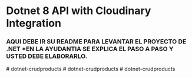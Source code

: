 # Dotnet 8 API with Cloudinary Integration

### AQUI DEBE IR SU README PARA LEVANTAR EL PROYECTO DE .NET *EN LA AYUDANTIA SE EXPLICA EL PASO A PASO Y USTED DEBE ELABORARLO.
#   d o t n e t - c r u d p r o d u c t s  
 #   d o t n e t - c r u d p r o d u c t s  
 #   d o t n e t - c r u d p r o d u c t s  
 